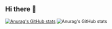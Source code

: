 ## Hi there 👋
[![Anurag's GitHub stats](https://github-readme-stats.vercel.app/api?username=song-chengcheng)](https://github.com/anuraghazra/github-readme-stats)
![Anurag's GitHub stats](https://github-readme-stats.vercel.app/api?username=song-chengcheng&show_icons=true&theme=onedark)
<!--
**song-chengcheng/song-chengcheng** is a ✨ _special_ ✨ repository because its `README.md` (this file) appears on your GitHub profile.

Here are some ideas to get you started:

- 🔭 I’m currently working on ...
- 🌱 I’m currently learning ...
- 👯 I’m looking to collaborate on ...
- 🤔 I’m looking for help with ...
- 💬 Ask me about ...
- 📫 How to reach me: ...
- 😄 Pronouns: ...
- ⚡ Fun fact: ...
-->
